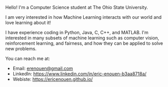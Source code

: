 Hello! I'm a Computer Science student at The Ohio State University.

I am very interested in how Machine Learning interacts with our world and love learning about it!

I have experience coding in Python, Java, C, C++, and MATLAB.
I'm interested in many subsets of machine learning such as computer vision, reinforcement learning, and fairness, and how they can be applied to solve new problems. 

You can reach me at:
* Email: erenouen@gmail.com
* LinkedIn: https://www.linkedin.com/in/eric-enouen-b3aa8718a/
* Webiste: https://ericenouen.github.io/

